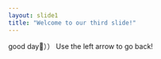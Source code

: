 ```yaml
---
layout: slide1
title: "Welcome to our third slide!"
---
```

good day:tada:））
Use the left arrow to go back!
